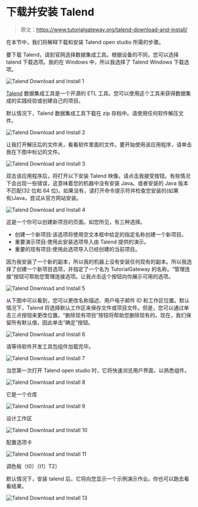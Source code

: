 # 下载并安装 Talend

> 原文：<https://www.tutorialgateway.org/talend-download-and-install/>

在本节中，我们将解释下载和安装 Talend open studio 所需的步骤。

要下载 Talend，请到官网选择数据集成工具。根据设备的不同，您可以选择 talend 下载选项。我的在 Windows 中，所以我选择了 Talend Windows 下载选项。

![Talend Download and Install 1](img/c491078221630bff2ae4626346a941ca.png)

[Talend](https://www.tutorialgateway.org/talend-tutorial/) 数据集成工具是一个开源的 ETL 工具。您可以使用这个工具来获得数据集成的实践经验或创建自己的项目。

默认情况下，Talend 数据集成工具下载在 zip 存档中。请使用任何软件解压文件。

![Talend Download and Install 2](img/3fca0caa9724de5a714c00433230c603.png)

让我打开解压后的文件夹，看看软件里面的文件。要开始使用该应用程序，请单击我在下图中标记的文件。

![Talend Download and Install 3](img/2c741907ddce12b48075851deab3d0b0.png)

双击该应用程序后，将打开以下安装 Talend 映像。请点击我接受按钮。有些情况下会出现一些错误，这意味着您的机器中没有安装 Java。或者安装的 Java 版本不匹配(32 位和 64 位)。如果没有，请打开命令提示符并检查您安装的(如果有)Java，尝试从官方网站安装。

![Talend Download and Install 4](img/f1c89d829be5f31dba0690fbe9b4bc27.png)

这是一个你可以创建新项目的页面。如您所见，有三种选择。

*   创建一个新项目:该选项将使用空文本框中给定的指定名称创建一个新项目。
*   重要演示项目:使用此安装选项导入由 Talend 提供的演示。
*   重要的现有项目:使用此选项导入已经创建的当前项目。

因为我安装了一个新的副本，所以我的机器上没有安装任何现有的副本。所以我选择了创建一个新项目选项，并指定了一个名为 TutorialGateway 的名称。“管理连接”按钮可帮助您管理连接选项。让我点击这个按钮向你展示可用的选项。

![Talend Download and Install 5](img/a7d71e01c487adb4eb42a946ab62b149.png)

从下图中可以看到，您可以更改名称描述、用户电子邮件 ID 和工作区位置。默认情况下，Talend 将选择默认工作区来保存文件或项目文件。但是，您可以通过单击三点按钮来更改位置。“删除现有项目”按钮将帮助您删除现有的。现在，我们保留所有默认值，因此单击“确定”按钮。

![Talend Download and Install 6](img/955b153aaf3b86dd1bf74579ed81c7eb.png)

请等待软件开发工具包组件加载完毕。

![Talend Download and Install 7](img/78ea7f14873df6a9b26a49b70d06d676.png)

当您第一次打开 Talend open studio 时，它将快速浏览用户界面，以熟悉组件。

![Talend Download and Install 8](img/d8cc18dadecb7e76ab3239af2a97cccf.png)

它是一个仓库

![Talend Download and Install 9](img/ec56e295a30d11164b132aa7ffd58d5e.png)

设计工作区

![Talend Download and Install 10](img/0fa452f82dcf22968264680854495223.png)

配置选项卡

![Talend Download and Install 11](img/c5cd79668052ae39596fb60c492759f5.png)

调色板〔t0〕〔t1〕T2〕

默认情况下，安装 talend 后，它将向您显示一个示例演示作业。你也可以跑去看看结果。

![Talend Download and Install 13](img/73f7a6cf688874371662fd33447ae2dc.png)